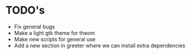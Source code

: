 # TODO's

- Fix general bugs
- Make a light gtk theme for theom
- Make new scripts for general use
- Add a new section in greeter where we can install extra dependencies
